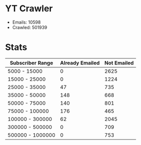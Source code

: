 # YT Crawler
- Emails: 10598
- Crawled: 501939

# Stats
| Subscriber Range  | Already Emailed | Not Emailed |
|-------|-------|-------|
| 5000 - 15000 | 0 | 2625 |
| 15000 - 25000 | 0 | 1224 |
| 25000 - 35000 | 47 | 735 |
| 35000 - 50000 | 148 | 668 |
| 50000 - 75000 | 140 | 801 |
| 75000 - 100000 | 176 | 465 |
| 100000 - 300000 | 62 | 2045 |
| 300000 - 500000 | 0 | 709 |
| 500000 - 1000000 | 0 | 753 |
